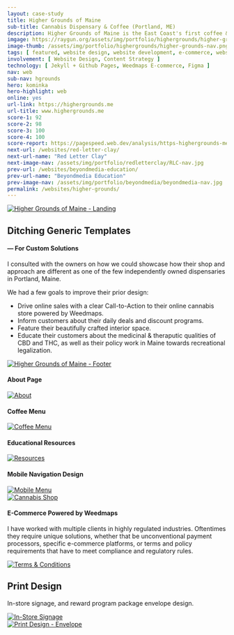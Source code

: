 ```yaml
---
layout: case-study
title: Higher Grounds of Maine
sub-title: Cannabis Dispensary & Coffee (Portland, ME)
description: Higher Grounds of Maine is the East Coast's first coffee & cannabis shop. I transitioned them off WordPress and developed a custom-built static site, cutting their monthly hosting fees to $0 and ending an annual contract with an agency. 
imgage: https://raygun.org/assets/img/portfolio/highergrounds/higher-grounds-nav.png
image-thumb: /assets/img/portfolio/highergrounds/higher-grounds-nav.png
tags: [ featured, website design, website development, e-commerce, websites, marketing ]
involvement: [ Website Design, Content Strategy ]
technology: [ Jekyll + Github Pages, Weedmaps E-commerce, Figma ]
nav: web
sub-nav: hgrounds
hero: kominka
hero-highlight: web
online: yes
url-link: https://highergrounds.me
url-title: www.highergrounds.me
score-1: 92
score-2: 98
score-3: 100
score-4: 100
score-report: https://pagespeed.web.dev/analysis/https-highergrounds-me/taew13bq9w?form_factor=desktop
next-url: /websites/red-letter-clay/
next-url-name: "Red Letter Clay"
next-image-nav: /assets/img/portfolio/redletterclay/RLC-nav.jpg
prev-url: /websites/beyondmedia-education/
prev-url-name: "Beyondmedia Education"
prev-image-nav: /assets/img/portfolio/beyondmedia/beyondmedia-nav.jpg
permalink: /websites/higher-grounds/
---
```

<div class="container-fluid hgrounds bg-white">
<div class="container">
    <div class="row align-items-top gx-0 pt-5" id="trigger-1">
      <div class="col-lg-6 col-md-12 mt-5" data-aos="fade-up" data-aos-anchor-placement="top-bottom" data-aos-anchor="#trigger-1" data-aos-once="true">  
        <a href="/assets/img/portfolio/highergrounds/HG-homepage-top.jpg" class="glightboxGallery"><img src="/assets/img/portfolio/highergrounds/HG-homepage-top.jpg" class="img-fluid cursor-zoom border border-5" alt="Higher Grounds of Maine - Landing"></a>
      </div>  
      <div class="col-lg-6 col-md-12 mt-5 ps-sm-5" data-aos="fade-up" data-aos-anchor-placement="top-bottom" data-aos-anchor="#trigger-1" data-aos-once="true">
        <h2 class="hgrounds">Ditching Generic Templates</h2>
        <h4 class="hgrounds">&mdash; For Custom Solutions</h4>
        <p>I consulted with the owners on how we could showcase how their shop and approach are different as one of the few independently owned dispensaries in Portland, Maine.
        </p>
        <p>We had a few goals to improve their prior design:</p>
        <p><ul>
          <li><i class="fas fa-location-crosshairs hgrounds pe-3"></i><span class="fw-bold">Drive</span> online sales with a clear Call-to-Action to their online cannabis store powered by Weedmaps.</li>
          <li><i class="fas fa-location-crosshairs hgrounds pe-3"></i><span class="fw-bold">Inform</span> customers about their daily deals and discount programs.</li>
          <li><i class="fas fa-location-crosshairs hgrounds pe-3"></i><span class="fw-bold">Feature</span> their beautifully crafted interior space.</li>
          <li><i class="fas fa-location-crosshairs hgrounds pe-3"></i><span class="fw-bold">Educate</span> their customers about the medicinal & theraputic qualities of CBD and THC, as well as their policy work in Maine towards recreational legalization.</li>
        </ul></p>
        <p class="mt-5"><a href="/assets/img/portfolio/highergrounds/HG-homepage-footer.jpg" class="glightboxGallery"><img src="/assets/img/portfolio/highergrounds/HG-homepage-footer.jpg" class="img-fluid cursor-zoom border border-5" data-aos="fade-up" data-aos-anchor-placement="top-bottom" data-aos-anchor="#trigger-1" data-aos-once="true" alt="Higher Grounds of Maine - Footer"></a></p>
      </div>
    </div>
  </div>
  <div class="container-fluid">
    <div class="row my-5" id="trigger-4">
        <div class="col-lg-4 mt-5" data-aos="fade-up" data-aos-once="true" data-aos-anchor="#trigger-4" data-aos-duration="400">
            <h4 class="hgrounds">About Page</h4>
            <a href="/assets/img/portfolio/highergrounds/HG-story.jpg" class="glightboxGallery"><img src="/assets/img/portfolio/highergrounds/HG-story.jpg" alt="About" class="img-fluid cursor-zoom border border-5"></a> 
        </div>
        <div class="col-lg-4 mt-5" data-aos="fade-up" data-aos-once="true" data-aos-anchor="#trigger-4" data-aos-duration="800">
            <h4 class="hgrounds">Coffee Menu</h4>
            <a href="/assets/img/portfolio/highergrounds/HG-coffee.jpg" class="glightboxGallery"><img src="/assets/img/portfolio/highergrounds/HG-coffee.jpg" alt="Coffee Menu" class="img-fluid cursor-zoom border border-5"></a> 
        </div>
        <div class="col-lg-4 mt-5" data-aos="fade-up" data-aos-once="true" data-aos-anchor="#trigger-4" data-aos-duration="1200">
            <h4 class="hgrounds">Educational Resources</h4>
            <a href="/assets/img/portfolio/highergrounds/HG-resources.jpg" class="glightboxGallery"><img src="/assets/img/portfolio/highergrounds/HG-resources.jpg" alt="Resources" class="img-fluid cursor-zoom border border-5"></a>
        </div>
    </div>
  </div>
  <div class="container">
    <div class="row align-items-center justify-content-center pt-5" id="trigger-5">
      <div class="col-lg-6 col-md-12" data-aos="zoom-in-up" data-aos-once="true" data-aos-anchor="#trigger-5" data-aos-anchor-placement="top-bottom">
            <h4 class="hgrounds text-center">Mobile Navigation Design</h4>
            <a href="/assets/img/portfolio/highergrounds/HG-mobile-menu.png" class="glightboxGallery"><img src="/assets/img/portfolio/highergrounds/HG-mobile-menu.png" alt="Mobile Menu" class="img-fluid cursor-zoom"></a> 
      </div>
    </div>
    <div class="row align-items-center mb-5" id="trigger-6">
      <div class="col-lg-6 col-md-12" data-aos="fade-up" data-aos-once="true" data-aos-anchor="#trigger-6" data-aos-anchor-placement="top-bottom">
            <a href="/assets/img/portfolio/highergrounds/HG-cannabis.jpg" class="glightboxGallery"><img src="/assets/img/portfolio/highergrounds/HG-cannabis.jpg" alt="Cannabis Shop" class="img-fluid cursor-zoom border border-5"></a> 
      </div>
      <div class="col-lg-6 col-md-12 mt-5 ps-sm-5" data-aos="fade-up" data-aos-once="true" data-aos-anchor="#trigger-6" data-aos-anchor-placement="top-bottom">
        <h4 class="hgrounds">E-Commerce Powered by Weedmaps</h4>
        <p>I have worked with multiple clients in highly regulated industries. Oftentimes they require unique solutions, whether that be unconventional payment processors, specific e-commerce platforms, or terms and policy requirements that have to meet compliance and regulatory rules.</p>
        <a href="/assets/img/portfolio/highergrounds/HG-terms-conditions.jpg" class="glightboxGallery"><img src="/assets/img/portfolio/highergrounds/HG-terms-conditions.jpg" alt="Terms & Conditions" class="img-fluid cursor-zoom border border-5 mt-5"></a> 
      </div>
    </div>
    <div class="row align-items-center justify-content-center py-5" id="trigger-7">
      <div class="col-12">
        <h2 class="hgrounds">Print Design</h2>
        <p>In-store signage, and reward program package envelope design.</p> 
      </div>
      <div class="col-lg-4 col-md-12" data-aos="fade-up" data-aos-once="true" data-aos-anchor="#trigger-7" data-aos-anchor-placement="top-bottom">
          <a href="/assets/img/portfolio/highergrounds/HG-signage.jpg" class="glightboxGallery"><img src="/assets/img/portfolio/highergrounds/HG-signage.jpg" alt="In-Store Signage" class="img-fluid cursor-zoom my-5"></a> 
      </div>
      <div class="col-lg-8 col-md-12" data-aos="fade-up" data-aos-once="true" data-aos-anchor="#trigger-7" data-aos-anchor-placement="top-bottom">
        <a href="/assets/img/portfolio/highergrounds/HG-envelope.jpg" class="glightboxGallery"><img src="/assets/img/portfolio/highergrounds/HG-envelope.jpg" alt="Print Design - Envelope" class="img-fluid cursor-zoom"></a> 
      </div>
    </div>
  </div>
</div>